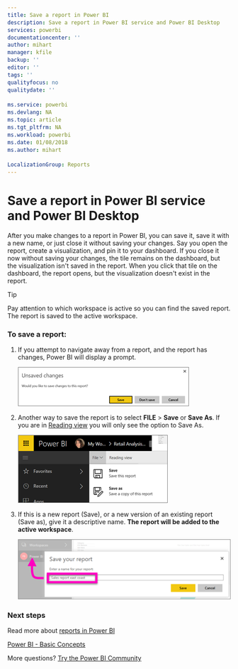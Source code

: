 ```yaml
---
title: Save a report in Power BI
description: Save a report in Power BI service and Power BI Desktop
services: powerbi
documentationcenter: ''
author: mihart
manager: kfile
backup: ''
editor: ''
tags: ''
qualityfocus: no
qualitydate: ''

ms.service: powerbi
ms.devlang: NA
ms.topic: article
ms.tgt_pltfrm: NA
ms.workload: powerbi
ms.date: 01/08/2018
ms.author: mihart

LocalizationGroup: Reports
---
```

# Save a report in Power BI service and Power BI Desktop
After you make changes to a report in Power BI, you can save it, save it with a new name, or just close it without saving your changes. Say you open the report, create a visualization, and pin it to your dashboard. If you close it now without saving your changes, the tile remains on the dashboard, but the visualization isn't saved in the report. When you click that tile on the dashboard, the report opens, but the visualization doesn't exist in the report.

> [!TIP]
> Pay attention to which workspace is active so you can find the saved report. The report is saved to the active workspace.
> 
> 

### To save a report:
1. If you attempt to navigate away from a report, and the report has changes, Power BI will display a prompt.
   
   ![](media/service-report-save/power-bi-unsaved.png)
2. Another way to save the report is to select **FILE** \> **Save** or **Save As**. If you are in [Reading view](service-reading-view-and-editing-view.md) you will only see the option to Save As. 
   
   ![](media/service-report-save/power-bi-save-new.png)
3. If this is a new report (Save), or a new version of an existing report (Save as), give it a descriptive name.  **The report will be added to the active workspace**.
   
    ![](media/service-report-save/power-bi-save-dialog.png)

### Next steps
Read more about [reports in Power BI](service-reports.md)

[Power BI - Basic Concepts](service-basic-concepts.md)

More questions? [Try the Power BI Community](http://community.powerbi.com/)

